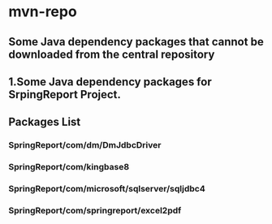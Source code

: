 # mvn-repo
## Some Java dependency packages that cannot be downloaded from the central repository

## 1.Some Java dependency packages for SrpingReport Project.

## Packages List
### SpringReport/com/dm/DmJdbcDriver
### SpringReport/com/kingbase8
### SpringReport/com/microsoft/sqlserver/sqljdbc4
### SpringReport/com/springreport/excel2pdf
